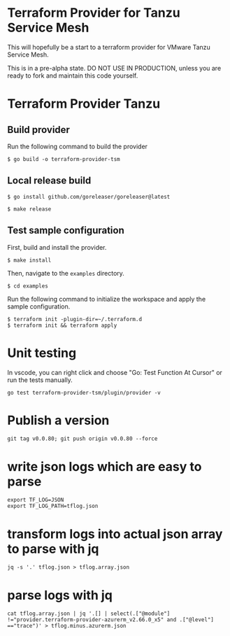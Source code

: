 # Terraform Provider for Tanzu Service Mesh

This will hopefully be a start to a terraform provider for VMware Tanzu Service Mesh.

This is in a pre-alpha state.  DO NOT USE IN PRODUCTION, unless you are ready to fork and maintain this code yourself.

# Terraform Provider Tanzu

## Build provider

Run the following command to build the provider

```shell
$ go build -o terraform-provider-tsm
```

## Local release build

```shell
$ go install github.com/goreleaser/goreleaser@latest
```

```shell
$ make release
```

## Test sample configuration

First, build and install the provider.

```shell
$ make install
```

Then, navigate to the `examples` directory. 

```shell
$ cd examples
```

Run the following command to initialize the workspace and apply the sample configuration.

```shell
$ terraform init -plugin-dir=~/.terraform.d
$ terraform init && terraform apply
```

# Unit testing
In vscode, you can right click and choose "Go: Test Function At Cursor" or run the tests manually.
```shell
go test terraform-provider-tsm/plugin/provider -v
```

# Publish a version
```shell
git tag v0.0.80; git push origin v0.0.80 --force
```

# write json logs which are easy to parse
```shell
export TF_LOG=JSON
export TF_LOG_PATH=tflog.json
```

# transform logs into actual json array to parse with jq
```shell
jq -s '.' tflog.json > tflog.array.json
```

# parse logs with jq
```shell
cat tflog.array.json | jq '.[] | select(.["@module"] !="provider.terraform-provider-azurerm_v2.66.0_x5" and .["@level"] =="trace")' > tflog.minus.azurerm.json
```
